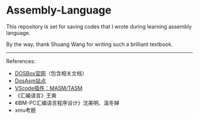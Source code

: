 # Assembly-Language
This repository is set for saving codes that I wrote during learning assembly language.

By the way, thank Shuang Wang for writing such a brilliant textbook. 

---

References:
- [DOSBox官网](https://www.dosbox.com/)（包含相关文档）
- [DosAsm站点](https://dosasm.gitee.io/docs/intro)
- [VScode插件：MASM/TASM](https://gitee.com/dosasm/masm-tasm/blob/main/masm-tasm/README.zh.md#https://gitee.com/link?target=https%3A%2F%2Fgithub.com%2Fdosasm%2Fvscode-dosbox%2Fblob%2Fmain%2FREADME.zh.md%23%25E5%25AE%2589%25E8%25A3%2585%25E4%25BE%259D%25E8%25B5%2596)
- 《汇编语言》王爽
- 《IBM-PC汇编语言程序设计》沈美明、温冬婵
- xmu考题

